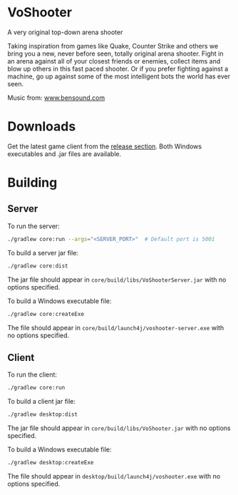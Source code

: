 # VoShooter

A very original top-down arena shooter

Taking inspiration from games like Quake, Counter Strike and others we bring you a new, never before seen, totally original arena shooter. Fight in an arena against all of your closest friends or enemies, collect items and blow up others in this fast paced shooter. Or if you prefer fighting against a machine, go up against some of the most intelligent bots the world has ever seen.

Music from:
www.bensound.com

# Downloads
Get the latest game client from the [release section](https://github.com/gekoke/voshooter/releases). Both Windows executables and .jar files are available.

# Building

## Server
To run the server:
```sh
./gradlew core:run --args="<SERVER_PORT>"  # Default port is 5001
```

To build a server jar file:
```sh
./gradlew core:dist
```
The jar file should appear in `core/build/libs/VoShooterServer.jar` with no options specified.

To build a Windows executable file:
```sh
./gradlew core:createExe
```
The file should appear in `core/build/launch4j/voshooter-server.exe` with no options specified.

## Client
To run the client:
```sh
./gradlew core:run
```

To build a client jar file:
```sh
./gradlew desktop:dist
```
The jar file should appear in `core/build/libs/VoShooter.jar` with no options specified.

To build a Windows executable file:
```sh
./gradlew desktop:createExe
```
The file should appear in `desktop/build/launch4j/voshooter.exe` with no options specified.

